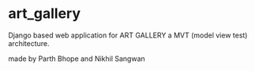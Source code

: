 # art_gallery
Django based web application for ART GALLERY a MVT (model view test) architecture.

made by Parth Bhope and Nikhil Sangwan
